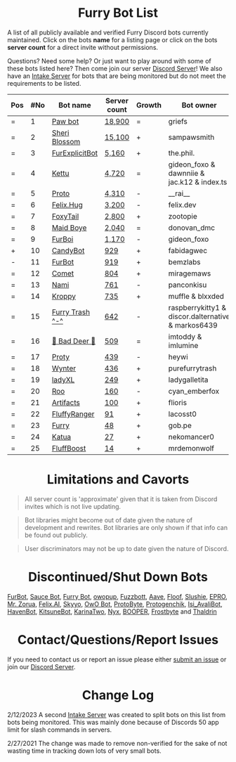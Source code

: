 <h1 align="center">Furry Bot List</h1>

A list of all publicly available and verified Furry Discord bots currently maintained. Click on the bots **name** for a listing page or click on the bots **server count** for a direct invite without permissions.

Questions? Need some help? Or just want to play around with some of these bots listed here? Then come join our server [Discord Server]! We also have an [Intake Server] for bots that are being monitored but do not meet the requirements to be listed.



| Pos | #No | Bot name | Server count | Growth | Bot owner | Bot lib
| --- | --- | -------- | -------------| ----- | ----------- | ---------- |
| = | 1 | [Paw bot] | [18,900](https://discord.com/oauth2/authorize?client_id=663823539672973353&scope=applications.commands%20bot) | = | griefs | Custom
| = | 2 | [Sheri Blossom] | [15,100](https://discord.com/oauth2/authorize?client_id=911836896429232148&scope=applications.commands%20bot) | + | sampawsmith | Discord.py
| = | 3 | [FurExplicitBot] | [5,160](https://discord.com/oauth2/authorize?=&client_id=534828939198070824&scope=applications.commands%20bot) | + | the.phil. | Discord.js
| = | 4 | [Kettu] | [4,720](https://discord.com/oauth2/authorize?client_id=667131062941384757&scope=applications.commands%20bot) | = | gideon_foxo & dawnniie & jac.k12 & index.ts | Custom
| = | 5 | [Proto] | [4,310](https://discord.com/oauth2/authorize?client_id=724601984241369100&scope=applications.commands%20bot) | - | \_\_rai__ | Discord.net
| = | 6 | [Felix.Hug] | [3,200](https://discord.com/oauth2/authorize?client_id=950449870647492658&scope=applications.commands%20bot) | - | felix.dev | Discord.py
| = | 7 | [FoxyTail] | [2,800](https://discord.com/oauth2/authorize?client_id=716682147749953616&scope=applications.commands%20bot) | + | zootopie | Unknown
| = | 8 | [Maid Boye] | [2,040](https://discord.com/oauth2/authorize?client_id=879918811791388705&scope=applications.commands%20bot) | = | donovan_dmc | Eris
| = | 9 | [FurBoi] | [1,170](https://discord.com/oauth2/authorize?client_id=990695577547333734&scope=applications.commands%20bot) | - | gideon_foxo | Discord.js
| + | 10 | [CandyBot] | [929](https://discord.com/oauth2/authorize?client_id=989439821380476990&scope=applications.commands%20bot) | + | fabidagwec | Unknown
| - | 11 | [FurBot] | [919](https://discord.com/oauth2/authorize?client_id=716259432878702633&scope=applications.commands%20bot) | + | bemzlabs | Discord.py
| = | 12 | [Comet] | [804](https://discord.com/oauth2/authorize?client_id=678719240290828289&scope=applications.commands%20bot) | + | miragemaws | Unknown
| = | 13 | [Nami] | [761](https://discord.com/oauth2/authorize?client_id=747612596982513724&scope=applications.commands%20bot) | - | panconkisu | Unknown
| = | 14 | [Kroppy] | [735](https://discord.com/oauth2/authorize?client_id=875974356633788436&scope=applications.commands%20bot) | + | muffle & blxxded | NextCord 
| = | 15 | [Furry Trash ^-^] | [642](https://discord.com/oauth2/authorize?client_id=417900655601254420&scope=applications.commands%20bot) | - | raspberrykitty1 & discor.dalternative & markos6439 | Discord.py
| = | 16 | [🐾 Bad Deer 🐾] | [509](https://discord.com/oauth2/authorize?client_id=879514717612310558&scope=applications.commands%20bot) | = | imtoddy & imlumine | BDScript & AOI.js
| = | 17 | [Proty] | [439](https://discord.com/oauth2/authorize?client_id=1169730126402039890&scope=applications.commands%20bot) | - | heywi | Unknown
| = | 18 | [Wynter] | [436](https://discord.com/oauth2/authorize?client_id=548269826020343809&scope=applications.commands%20bot) | + | purefurrytrash | Discord.js
| = | 19 | [ladyXL] | [249](https://discord.com/oauth2/authorize?client_id=987571118690955294&scope=applications.commands%20bot) | + | ladygalletita | Discord.js
| = | 20 | [Roo] | [160](https://discord.com/oauth2/authorize?client_id=675609879083483136&scope=applications.commands%20bot) | - | cyan_emberfox | Unknown
| = | 21 | [Artifacts] | [100](https://discord.com/oauth2/authorize?client_id=1205104382283096064&scope=applications.commands%20bot) | + | flioris | Unknown
| = | 22 | [FluffyRanger] | [91](https://discord.com/oauth2/authorize?client_id=1018122677526994964&scope=applications.commands%20bot) | + | lacosst0 | Pycord
| = | 23 | [Furry] | [48](https://discord.com/oauth2/authorize?client_id=1256087992829739059&scope=applications.commands%20bot) | + | gob.pe | Discord.js
| = | 24 | [Katua] | [27](https://discord.com/oauth2/authorize?client_id=1251191594757914644&scope=applications.commands%20bot) | + | nekomancer0 | Unknown
| = | 25 | [FluffBoost] | [14](https://discord.com/oauth2/authorize?client_id=1152416549261561856&scope=applications.commands%20bot) | + | mrdemonwolf | Discord.js






<h1 align="center">Limitations and Cavorts</h1>

> All server count is 'approximate' given that it is taken from Discord invites which is not live updating.

> Bot libraries might become out of date given the nature of development and rewrites. Bot libraries are only shown if that info can be found out publicly.

> User discriminators may not be up to date given the nature of Discord.

<h1 align="center">Discontinued/Shut Down Bots</h1>

[FurBot](https://discord.com/oauth2/authorize?client_id=174176308396425217&scope=applications.commands%20bot), [Sauce Bot](https://discord.com/oauth2/authorize?client_id=730158145489338409&scope=applications.commands%20bot), [Furry Bot](https://discord.com/oauth2/authorize?client_id=398251412246495233&scope=applications.commands%20bot), [owopup](https://discord.com/oauth2/authorize?client_id=365255872181567489&scope=applications.commands%20bot), [Fuzzbott](https://discord.com/oauth2/authorize?client_id=730633518992064514&scope=applications.commands%20bot), [Aave](https://discord.com/oauth2/authorize?client_id=486185195989368852&scope=applications.commands%20bot), [Floof](https://discord.com/oauth2/authorize?client_id=780116896775274538&scope=applications.commands%20bot), [Slushie](https://discord.com/oauth2/authorize?client_id=670786019037020188&scope=applications.commands%20bot), [EPRO](https://discord.com/oauth2/authorize?client_id=823554361397215294&scope=applications.commands%20bot), [Mr. Zorua](https://discord.com/oauth2/authorize?client_id=735733344494682124&scope=applications.commands%20bot), [Felix.AI](https://discord.com/api/oauth2/authorize?client_id=1139632229044199444&scope=applications.commands%20bot), [Skyyo](https://discord.com/oauth2/authorize?client_id=877928677109817404&scope=applications.commands%20bot), [OwO Bot](https://discord.com/oauth2/authorize?client_id=517201738646945803&scope=applications.commands%20bot), [ProtoByte](https://discord.com/oauth2/authorize?client_id=877347193328111666&scope=applications.commands%20bot), [Protogenchik](https://discord.com/oauth2/authorize?client_id=890645772557746206&scope=applications.commands%20bot), [Isi_AvaliBot](https://discord.com/oauth2/authorize?client_id=876515016143147110&scope=applications.commands%20bot), [HavenBot](https://discord.com/oauth2/authorize?client_id=688494367807111234&scope=applications.commands%20bot), [KitsuneBot](https://discord.com/oauth2/authorize?client_id=738229595626668102&scope=applications.commands%20bot), [KarinaTwo](https://discord.com/oauth2/authorize?client_id=793530706319114261&scope=applications.commands%20bot), [Nyx](https://discord.com/oauth2/authorize?client_id=600206352916414464&scope=applications.commands%20bot), [BOOPER](https://discord.com/oauth2/authorize?client_id=759083323275608096&scope=applications.commands%20bot), [Frostbyte](https://discord.com/oauth2/authorize?client_id=732233716604076075&scope=applications.commands%20bot) and [Thaldrin](https://discord.com/oauth2/authorize?client_id=434662676547764244&scope=applications.commands%20bot)

<h1 align="center">Contact/Questions/Report Issues</h1>

If you need to contact us or report an issue please either [submit an issue](https://github.com/Gideon-foxo/furry-bots/issues/new) or join our [Discord Server].

<h1 align="center">Change Log</h1>

2/12/2023 A second [Intake Server] was created to split bots on this list from bots being monitored. This was mainly done because of Discords 50 app limit for slash commands in servers.

2/27/2021 The change was made to remove non-verified for the sake of not wasting time in tracking down lots of very small bots.


<!-- Markdown Links -->

[Discord Server]:https://discord.gg/c4q5GMN2n4
[Intake Server]:https://discord.gg/dTKfYRmk4W

[Sheri Blossom]:https://discord.bots.gg/bots/911836896429232148
[Paw bot]:https://discord.bots.gg/bots/663823539672973353
[Kettu]:https://discord.bots.gg/bots/667131062941384757
[Nyx]:https://discord.com/application-directory/600206352916414464
[FurExplicitBot]:https://discord.bots.gg/bots/534828939198070824
[Proto]:https://discord.bots.gg/bots/724601984241369100
[Maid Boye]:https://top.gg/bot/879918811791388705
[Nami]:https://top.gg/bot/747612596982513724
[OwO Bot]:https://top.gg/bot/517201738646945803
[Furry Trash ^-^]:https://top.gg/bot/417900655601254420
[BOOPER]:https://discord.bots.gg/bots/759083323275608096
[Frostbyte]:https://top.gg/bot/732233716604076075
[FurBot]:https://top.gg/bot/716259432878702633
[Felix.Hug]:https://top.gg/bot/950449870647492658
[Wynter]:https://discords.com/bots/bot/548269826020343809
[KitsuneBot]:https://discord.bots.gg/bots/738229595626668102
[ProtoByte]:https://top.gg/bot/877347193328111666
[EPRO]:https://top.gg/bot/823554361397215294
[KarinaTwo]:https://top.gg/bot/793530706319114261
[HavenBot]:https://top.gg/bot/688494367807111234
[Skyyo]:https://discord.bots.gg/bots/877928677109817404
[Protogenchik]:https://discords.com/bots/bot/890645772557746206
[FurBoi]:https://top.gg/bot/990695577547333734
[🐾 Bad Deer 🐾]:https://top.gg/bot/879514717612310558
[Mr. Zorua]:https://top.gg/bot/735733344494682124
[Comet]:https://discord.com/users/678719240290828289
[Isi_AvaliBot]:https://top.gg/bot/876515016143147110
[Kroppy]:https://top.gg/bot/875974356633788436
[Colin]:https://discord-botlist.eu/bots/956589806622756894
[Roo]:https://discordbotlist.com/bots/roo-bot
[ladyXL]:https://top.gg/bot/987571118690955294
[CandyBot]:https://top.gg/bot/989439821380476990
[FluffyRanger]:https://discordbotlist.com/bots/fluffyranger
[Felix.AI]:https://discord.com/application-directory/1139632229044199444
[Artifacts]:https://top.gg/user/2368333624209309696
[FluffBoost]:https://discord.com/application-directory/1152416549261561856
[FoxyTail]:https://top.gg/bot/716682147749953616
[Furry]:https://discord.com/application-directory/1256087992829739059
[Katua]:https://discord.com/application-directory/1251191594757914644
[Proty]:https://top.gg/bot/1169730126402039890
